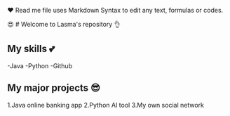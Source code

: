 ❤️ Read me file uses Markdown Syntax to edit any text, formulas or codes.

😍 # Welcome to Lasma's repository 👌

## My skills 💕
-Java
-Python
-Github

## My major projects 😎
1.Java online banking app
2.Python AI tool
3.My own social network
